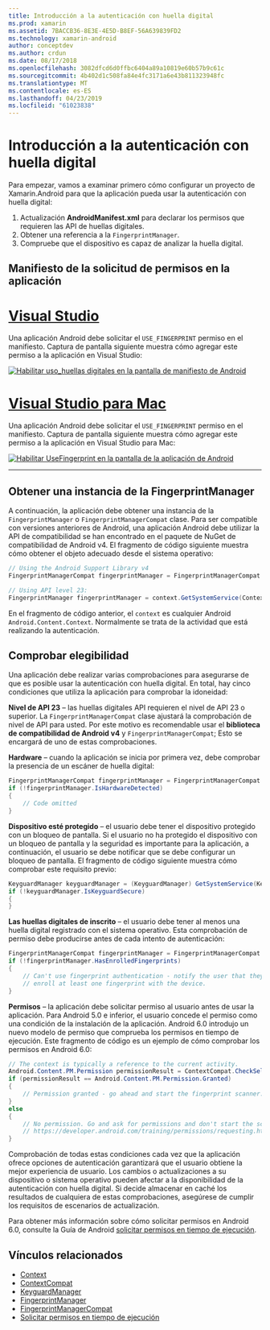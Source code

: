 ```yaml
---
title: Introducción a la autenticación con huella digital
ms.prod: xamarin
ms.assetid: 7BACCB36-8E3E-4E5D-B8EF-56A639839FD2
ms.technology: xamarin-android
author: conceptdev
ms.author: crdun
ms.date: 08/17/2018
ms.openlocfilehash: 3082dfcd6d0ffbc6404a89a10819e60b57b9c61c
ms.sourcegitcommit: 4b402d1c508fa84e4fc3171a6e43b811323948fc
ms.translationtype: MT
ms.contentlocale: es-ES
ms.lasthandoff: 04/23/2019
ms.locfileid: "61023838"
---
```

# <a name="getting-started-with-fingerprint-authentication"></a>Introducción a la autenticación con huella digital

Para empezar, vamos a examinar primero cómo configurar un proyecto de Xamarin.Android para que la aplicación pueda usar la autenticación con huella digital:

1. Actualización **AndroidManifest.xml** para declarar los permisos que requieren las API de huellas digitales.
2. Obtener una referencia a la `FingerprintManager`.
3. Compruebe que el dispositivo es capaz de analizar la huella digital.

## <a name="requesting-permissions-in-the-application-manifest"></a>Manifiesto de la solicitud de permisos en la aplicación

# <a name="visual-studiotabwindows"></a>[Visual Studio](#tab/windows)

Una aplicación Android debe solicitar el `USE_FINGERPRINT` permiso en el manifiesto. Captura de pantalla siguiente muestra cómo agregar este permiso a la aplicación en Visual Studio:

[![Habilitar uso\_huellas digitales en la pantalla de manifiesto de Android](get-started-images/fingerprint-01-vs.png)](get-started-images/fingerprint-01-vs.png#lightbox) 

# <a name="visual-studio-for-mactabmacos"></a>[Visual Studio para Mac](#tab/macos)

Una aplicación Android debe solicitar el `USE_FINGERPRINT` permiso en el manifiesto. Captura de pantalla siguiente muestra cómo agregar este permiso a la aplicación en Visual Studio para Mac:

[![Habilitar UseFingerprint en la pantalla de la aplicación de Android](get-started-images/fingerprint-01-xs.png)](get-started-images/fingerprint-01-xs.png#lightbox) 

-----

## <a name="getting-an-instance-of-the-fingerprintmanager"></a>Obtener una instancia de la FingerprintManager

A continuación, la aplicación debe obtener una instancia de la `FingerprintManager` o `FingerprintManagerCompat` clase. Para ser compatible con versiones anteriores de Android, una aplicación Android debe utilizar la API de compatibilidad se han encontrado en el paquete de NuGet de compatibilidad de Android v4. El fragmento de código siguiente muestra cómo obtener el objeto adecuado desde el sistema operativo: 

```csharp
// Using the Android Support Library v4
FingerprintManagerCompat fingerprintManager = FingerprintManagerCompat.From(context);

// Using API level 23:
FingerprintManager fingerprintManager = context.GetSystemService(Context.FingerprintService) as FingerprintManager;
```  

En el fragmento de código anterior, el `context` es cualquier Android `Android.Content.Context`. Normalmente se trata de la actividad que está realizando la autenticación.

## <a name="checking-for-eligibility"></a>Comprobar elegibilidad

Una aplicación debe realizar varias comprobaciones para asegurarse de que es posible usar la autenticación con huella digital. En total, hay cinco condiciones que utiliza la aplicación para comprobar la idoneidad:  

**Nivel de API 23** &ndash; las huellas digitales API requieren el nivel de API 23 o superior. La `FingerprintManagerCompat` clase ajustará la comprobación de nivel de API para usted. Por este motivo es recomendable usar el **biblioteca de compatibilidad de Android v4** y `FingerprintManagerCompat`; Esto se encargará de uno de estas comprobaciones.

**Hardware** &ndash; cuando la aplicación se inicia por primera vez, debe comprobar la presencia de un escáner de huella digital:

```csharp
FingerprintManagerCompat fingerprintManager = FingerprintManagerCompat.From(context);
if (!fingerprintManager.IsHardwareDetected)
{
    // Code omitted
}
```

**Dispositivo esté protegido** &ndash; el usuario debe tener el dispositivo protegido con un bloqueo de pantalla. Si el usuario no ha protegido el dispositivo con un bloqueo de pantalla y la seguridad es importante para la aplicación, a continuación, el usuario se debe notificar que se debe configurar un bloqueo de pantalla. El fragmento de código siguiente muestra cómo comprobar este requisito previo:

```csharp
KeyguardManager keyguardManager = (KeyguardManager) GetSystemService(KeyguardService);
if (!keyguardManager.IsKeyguardSecure)
{
}
```

**Las huellas digitales de inscrito** &ndash; el usuario debe tener al menos una huella digital registrado con el sistema operativo. Esta comprobación de permiso debe producirse antes de cada intento de autenticación:

```csharp
FingerprintManagerCompat fingerprintManager = FingerprintManagerCompat.From(context);
if (!fingerprintManager.HasEnrolledFingerprints)
{
    // Can't use fingerprint authentication - notify the user that they need to
    // enroll at least one fingerprint with the device.
}
```

**Permisos** &ndash; la aplicación debe solicitar permiso al usuario antes de usar la aplicación. Para Android 5.0 e inferior, el usuario concede el permiso como una condición de la instalación de la aplicación. Android 6.0 introdujo un nuevo modelo de permiso que comprueba los permisos en tiempo de ejecución. Este fragmento de código es un ejemplo de cómo comprobar los permisos en Android 6.0:

```csharp
// The context is typically a reference to the current activity.
Android.Content.PM.Permission permissionResult = ContextCompat.CheckSelfPermission(context, Manifest.Permission.UseFingerprint);
if (permissionResult == Android.Content.PM.Permission.Granted)
{
    // Permission granted - go ahead and start the fingerprint scanner.
}
else
{
    // No permission. Go and ask for permissions and don't start the scanner. See
    // https://developer.android.com/training/permissions/requesting.html
}
```

Comprobación de todas estas condiciones cada vez que la aplicación ofrece opciones de autenticación garantizará que el usuario obtiene la mejor experiencia de usuario. Los cambios o actualizaciones a su dispositivo o sistema operativo pueden afectar a la disponibilidad de la autenticación con huella digital. Si decide almacenar en caché los resultados de cualquiera de estas comprobaciones, asegúrese de cumplir los requisitos de escenarios de actualización.

Para obtener más información sobre cómo solicitar permisos en Android 6.0, consulte la Guía de Android [solicitar permisos en tiempo de ejecución](https://developer.android.com/training/permissions/requesting.html).

## <a name="related-links"></a>Vínculos relacionados

- [Context](https://developer.xamarin.com/api/type/Android.Content.Context/)
- [ContextCompat](https://developer.xamarin.com/api/type/Android.Support.V4.Content.ContextCompat/)
- [KeyguardManager](https://developer.xamarin.com/api/type/Android.App.KeyguardManager/)
- [FingerprintManager](https://developer.android.com/reference/android/hardware/fingerprint/FingerprintManager.html)
- [FingerprintManagerCompat](https://developer.android.com/reference/android/support/v4/hardware/fingerprint/FingerprintManagerCompat.html)
- [Solicitar permisos en tiempo de ejecución](https://developer.android.com/training/permissions/requesting.html)
